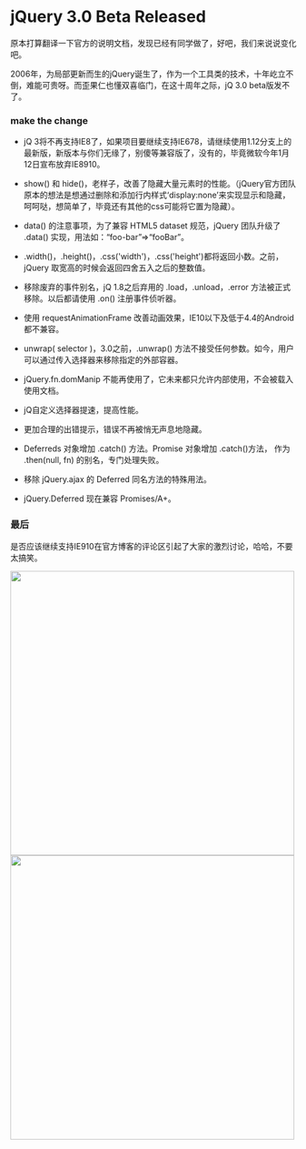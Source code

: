 # jQuery 3.0 Beta Released

原本打算翻译一下官方的说明文档，发现已经有同学做了，好吧，我们来说说变化吧。

2006年，为局部更新而生的jQuery诞生了，作为一个工具类的技术，十年屹立不倒，难能可贵呀。而歪果仁也懂双喜临门，在这十周年之际，jQ 3.0 beta版发不了。

### make the change

- jQ 3将不再支持IE8了，如果项目要继续支持IE678，请继续使用1.12分支上的最新版，新版本与你们无缘了，别傻等兼容版了，没有的，毕竟微软今年1月12日宣布放弃IE8910。

- show() 和 hide()，老样子，改善了隐藏大量元素时的性能。（jQuery官方团队原本的想法是想通过删除和添加行内样式‘display:none’来实现显示和隐藏，呵呵哒，想简单了，毕竟还有其他的css可能将它置为隐藏）。

- data() 的注意事项，为了兼容 HTML5 dataset 规范，jQuery 团队升级了 .data() 实现，用法如：“foo-bar”=>“fooBar”。

- .width()，.height()，.css('width')，.css('height')都将返回小数。之前，jQuery 取宽高的时候会返回四舍五入之后的整数值。

- 移除废弃的事件别名，jQ 1.8之后弃用的 .load，.unload，.error 方法被正式移除。以后都请使用 .on() 注册事件侦听器。

- 使用 requestAnimationFrame 改善动画效果，IE10以下及低于4.4的Android都不兼容。

- unwrap( selector )，3.0之前，.unwrap() 方法不接受任何参数。如今，用户可以通过传入选择器来移除指定的外部容器。

- jQuery.fn.domManip 不能再使用了，它未来都只允许内部使用，不会被载入使用文档。

- jQ自定义选择器提速，提高性能。

- 更加合理的出错提示，错误不再被悄无声息地隐藏。

- Deferreds 对象增加 .catch() 方法。Promise 对象增加 .catch()方法， 作为 .then(null, fn) 的别名，专门处理失败。

- 移除 jQuery.ajax 的 Deferred 同名方法的特殊用法。

- jQuery.Deferred 现在兼容 Promises/A+。


### 最后

是否应该继续支持IE910在官方博客的评论区引起了大家的激烈讨论，哈哈，不要太搞笑。

<img src="http://7xpwoh.com1.z0.glb.clouddn.com/16-3-30/10301045.jpg" width="500px">

<img src="http://7xpwoh.com1.z0.glb.clouddn.com/16-3-30/12188918.jpg" width="500px">



